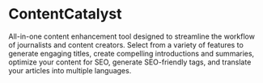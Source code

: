 # ContentCatalyst
All-in-one content enhancement tool designed to streamline the workflow of journalists and content creators. Select from a variety of features to generate engaging titles, create compelling introductions and summaries, optimize your content for SEO, generate SEO-friendly tags, and translate your articles into multiple languages.
